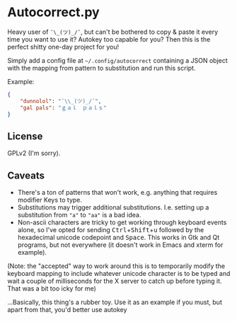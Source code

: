 Autocorrect.py
==============

Heavy user of `¯\_(ツ)_/¯`, but can't be bothered to copy & paste it every time you want to use it?
Autokey too capable for you? Then this is the perfect shitty one-day project for you!

Simply add a config file at `~/.config/autocorrect` containing a JSON object with the mapping from pattern to substitution and run this script.

Example:
```json
{
    "dunnolol": "¯\\_(ツ)_/¯",
    "gal pals": "ｇａｌ　ｐａｌｓ"
}
```

License
-------

GPLv2 (I'm sorry).

Caveats
-------

* There's a ton of patterns that won't work, e.g. anything that requires modifier Keys to type.
* Substitutions may trigger additional substitutions. I.e. setting up a substitution from `"a"` to `"aa"` is a bad idea.
* Non-ascii characters are tricky to get working through keyboard events alone, so I've opted for sending <kbd>Ctrl</kbd>+<kbd>Shift</kbd>+<kbd>u</kbd> followed by the hexadecimal unicode codepoint and <kbd>Space</kbd>. This works in Gtk and Qt programs, but not everywhere (it doesn't work in Emacs and xterm for example).

(Note: the "accepted" way to work around this is to temporarily modify the keyboard mapping to include whatever unicode character is to be typed and wait a couple of milliseconds for the X server to catch up before typing it. That was a bit too icky for me)

...Basically, this thing's a rubber toy. Use it as an example if you must, but apart from that, you'd better use autokey
